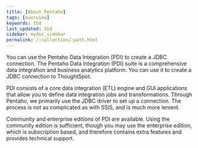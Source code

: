 ```yaml
---
title: [About Pentaho]
tags: [overview]
keywords: tbd
last_updated: tbd
sidebar: mydoc_sidebar
permalink: /:collection/:path.html
---
```

You can use the Pentaho Data Integration (PDI) to create a JDBC connection. The Pentaho Data Integration (PDI) suite is a comprehensive data integration and business analytics platform. You can use it to create a JDBC connection to ThoughtSpot.

PDI consists of a core data integration (ETL) engine and GUI applications that allow you to define data integration jobs and transformations. Through Pentaho, we primarily use the JDBC driver to set up a connection. The process is not as complicated as with SSIS, and is much more lenient.

Community and enterprise editions of PDI are available. Using the community edition is sufficient, though you may use the enterprise edition, which is subscription based, and therefore contains extra features and provides technical support.
